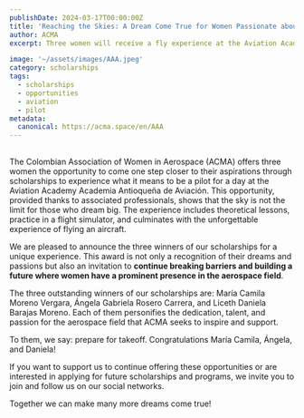 ```yaml
---
publishDate: 2024-03-17T00:00:00Z
title: 'Reaching the Skies: A Dream Come True for Women Passionate about Aviation'
author: ACMA
excerpt: Three women will receive a fly experience at the Aviation Academy - Academia Antioqueña de Aviación.

image: '~/assets/images/AAA.jpeg'
category: scholarships 
tags:
  - scholarships
  - opportunities
  - aviation
  - pilot
metadata:
  canonical: https://acma.space/en/AAA
---
```


## 

The Colombian Association of Women in Aerospace (ACMA) offers three women the opportunity to come one step closer to their aspirations through scholarships to experience what it means to be a pilot for a day at the Aviation Academy Academia Antioqueña de Aviación. This opportunity, provided thanks to associated professionals, shows that the sky is not the limit for those who dream big. The experience includes theoretical lessons, practice in a flight simulator, and culminates with the unforgettable experience of flying an aircraft.

We are pleased to announce the three winners of our scholarships for a unique experience. This award is not only a recognition of their dreams and passions but also an invitation to **continue breaking barriers and building a future where women have a prominent presence in the aerospace field**.

The three outstanding winners of our scholarships are: María Camila Moreno Vergara, Ángela Gabriela Rosero Carrera, and Liceth Daniela Barajas Moreno. Each of them personifies the dedication, talent, and passion for the aerospace field that ACMA seeks to inspire and support.

To them, we say: prepare for takeoff. Congratulations María Camila, Ángela, and Daniela!

If you want to support us to continue offering these opportunities or are interested in applying for future scholarships and programs, we invite you to join and follow us on our social networks.

Together we can make many more dreams come true!

